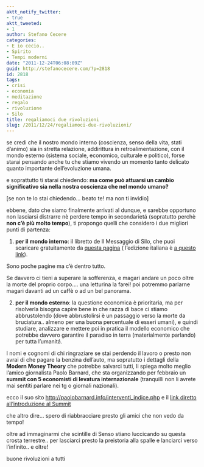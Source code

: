 ```yaml
---
aktt_notify_twitter:
- true
aktt_tweeted:
- 1
author: Stefano Cecere
categories:
- E io cecio..
- Spirito
- Tempi moderni
date: "2011-12-24T06:08:09Z"
guid: http://stefanocecere.com/?p=2818
id: 2818
tags:
- crisi
- economia
- meditazione
- regalo
- rivoluzione
- Silo
title: regaliamoci due rivoluzioni
slug: /2011/12/24/regaliamoci-due-rivoluzioni/
---
```


se credi che il nostro mondo interno (coscienza, senso della vita, stati d&#8217;animo) sia in stretta relazione, addirittura in retroalimentazione, con il mondo esterno (sistema sociale, economico, culturale e politico), forse starai pensando anche tu che stiamo vivendo un momento tanto delicato quanto importante dell&#8217;evoluzione umana.

e soprattutto ti starai chiedendo: **ma come può attuarsi un cambio significativo sia nella nostra coscienza che nel mondo umano?**

[se non te lo stai chiedendo&#8230; beato te! ma non ti invidio]

ebbene, dato che siamo finalmente arrivati al dunque, e sarebbe opportuno non lasciarsi distrarre nè perdere tempo in secondarietá (sopratutto perchè **non c&#8217;è più molto tempo**), ti propongo quelli che considero i due migliori punti di partenza:

1) **per il mondo interno**: il libretto de Il Messaggio di Silo, che puoi scaricare gratuitamente da [questa pagina](http://www.silo.net/Documentos-Message.php) ( l&#8217;edizione italiana è [a questo link](http://www.silo.net/ReferenceMaterials/Mensaje_it.rtf)).
  
Sono poche pagine ma c&#8217;è dentro tutto.
  
Se davvero ci tieni a superare la sofferenza, e magari andare un poco oltre la morte del proprio corpo&#8230;. una letturina la farei! poi potremmo parlarne magari davanti ad un caffè o ad un bel panorama.

2) **per il mondo esterno**: la questione economica è prioritaria, ma per risolverla bisogna capire bene in che razza di bace ci stiamo abbrustolendo (dove abbrustolirsi è un passaggio verso la morte da bruciatura.. almeno per una buona percentuale di esseri umani), e quindi studiare, analizzare e mettere poi in pratica il modello economico che potrebbe davvero garantire il paradiso in terra (materialmente parlando) per tutta l&#8217;umanitá.
  
I nomi e cognomi di chi ringraziare se stai perdendo il lavoro o presto non avrai di che pagare la benzina dell&#8217;auto, ma sopratutto i dettagli della **Modern Money Theory** che potrebbe salvarci tutti, li spiega molto meglio l&#8217;amico giornalista Paolo Barnard, che sta organizzando per febbraio un **summit con 5 economisti di levatura internazionale** (tranquilli non li avrete mai sentiti parlare nei tg o giornali nazionali).
  
ecco il suo sito <http://paolobarnard.info/interventi_indice.php> e il [link diretto all&#8217;introduzione al Summit](http://paolobarnard.info/intervento_mostra_go.php?id=283)

che altro dire&#8230; spero di riabbracciare presto gli amici che non vedo da tempo!
  
oltre ad immaginarmi che scintille di Senso stiano luccicando su questa crosta terrestre.. per lasciarci presto la preistoria alla spalle e lanciarci verso l&#8217;infinito.. e oltre!

buone rivoluzioni a tutti